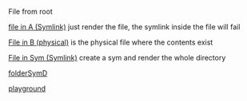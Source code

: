 File from root

[file in A (Symlink)](folderA/file.md) just render the file, the symlink inside the file will fail

[File in B (physical)](folderB/file.md) is the physical file where the contents exist

[File in Sym (Symlink)](folderSym/file.md) create a sym and render the whole directory

[folderSymD](folderSymD/)

[playground](playground/)